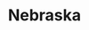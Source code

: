 ---
title: Nebraska
crosslinks:
- lincoln
- NOKXL
- AmericanPlantSwap
- Bitcoin
- KeepOurNetFree
- Omaha
- BetterEveryLoop
- Serendipity
- food
- vexillology
- The_Donald
---
